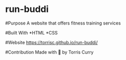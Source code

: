 # run-buddi

#Purpose
A website that offers fitness training services 

#Built With 
*HTML
*CSS

#Website 
https://torrisc.github.io/run-buddi/


#Contribution
Made with 💓 by Torris Curry
